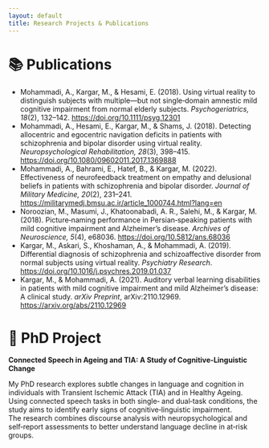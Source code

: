 ```yaml
---
layout: default
title: Research Projects & Publications
---
```


<div class="content-box">

# 📚 Publications

- Mohammadi, A., Kargar, M., & Hesami, E. (2018). Using virtual reality to distinguish subjects with multiple—but not single‑domain amnestic mild cognitive impairment from normal elderly subjects. *Psychogeriatrics, 18*(2), 132–142. https://doi.org/10.1111/psyg.12301  
- Mohammadi, A., Hesami, E., Kargar, M., & Shams, J. (2018). Detecting allocentric and egocentric navigation deficits in patients with schizophrenia and bipolar disorder using virtual reality. *Neuropsychological Rehabilitation, 28*(3), 398–415. https://doi.org/10.1080/09602011.2017.1369888  
- Mohammadi, A., Bahrami, E., Hatef, B., & Kargar, M. (2022). Effectiveness of neurofeedback treatment on empathy and delusional beliefs in patients with schizophrenia and bipolar disorder. *Journal of Military Medicine, 20*(2), 231–241. https://militarymedj.bmsu.ac.ir/article_1000744.html?lang=en  
- Noroozian, M., Masumi, J., Khatoonabadi, A. R., Salehi, M., & Kargar, M. (2018). Picture‑naming performance in Persian‑speaking patients with mild cognitive impairment and Alzheimer’s disease. *Archives of Neuroscience, 5*(4), e68036. https://doi.org/10.5812/ans.68036  
- Kargar, M., Askari, S., Khoshaman, A., & Mohammadi, A. (2019). Differential diagnosis of schizophrenia and schizoaffective disorder from normal subjects using virtual reality. *Psychiatry Research*. https://doi.org/10.1016/j.psychres.2019.01.037  
- Kargar, M., & Mohammadi, A. (2021). Auditory verbal learning disabilities in patients with mild cognitive impairment and mild Alzheimer’s disease: A clinical study. *arXiv Preprint*, arXiv:2110.12969. https://arxiv.org/abs/2110.12969



# 🧠 PhD Project

**Connected Speech in Ageing and TIA: A Study of Cognitive‑Linguistic Change**

My PhD research explores subtle changes in language and cognition in individuals with Transient Ischemic Attack (TIA) and in Healthy Ageing.  
Using connected speech tasks in both single‑ and dual‑task conditions, the study aims to identify early signs of cognitive‑linguistic impairment.  
The research combines discourse analysis with neuropsychological and self‑report assessments to better understand language decline in at‑risk groups.

</div>

